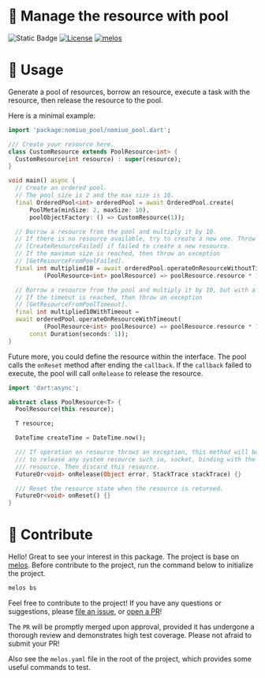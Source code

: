 # :blossom: Manage the resource with pool
![Static Badge](https://img.shields.io/badge/coverage-100%25-green?logo=TestCafe)
[![License](https://img.shields.io/badge/License-BSD%203--Clause-blue.svg)](https://opensource.org/licenses/BSD-3-Clause)
[![melos](https://img.shields.io/badge/maintained%20with-melos-f700ff.svg?style=flat-square)](https://github.com/invertase/melos)
# :carousel_horse: Usage
Generate a pool of resources, borrow an resource, execute a task with 
the resource, then release the resource to the pool.

Here is a minimal example: 
```dart
import 'package:nomiuo_pool/nomiuo_pool.dart';

/// Create your resource here.
class CustomResource extends PoolResource<int> {
  CustomResource(int resource) : super(resource);
}

void main() async {
  // Create an ordered pool.
  // The pool size is 2 and the max size is 10.
  final OrderedPool<int> orderedPool = await OrderedPool.create(
      PoolMeta(minSize: 2, maxSize: 10),
      poolObjectFactory: () => CustomResource(1));

  // Borrow a resource from the pool and multiply it by 10.
  // If there is no resource available, try to create a new one. Throw
  // [CreateResourceFailed] if failed to create a new resource.
  // If the maximum size is reached, then throw an exception
  // [GetResourceFromPoolFailed].
  final int multiplied10 = await orderedPool.operateOnResourceWithoutTimeout(
          (PoolResource<int> poolResource) => poolResource.resource * 10);

  // Borrow a resource from the pool and multiply it by 10, but with a timeout.
  // If the timeout is reached, then throw an exception
  // [GetResourceFromPoolTimeout].
  final int multiplied10WithTimeout =
  await orderedPool.operateOnResourceWithTimeout(
          (PoolResource<int> poolResource) => poolResource.resource * 10,
      const Duration(seconds: 1));
}
```

Future more, you could define the resource within the interface. The pool 
calls the `onReset` method after ending the `callback`. If the `callback` 
failed to execute, the pool will call `onRelease` to release the resource.
```dart
import 'dart:async';

abstract class PoolResource<T> {
  PoolResource(this.resource);

  T resource;

  DateTime createTime = DateTime.now();

  /// If operation on resource throws an exception, this method will be called
  /// to release any system resource such io, socket, binding with the
  /// resource. Then discard this resource.
  FutureOr<void> onRelease(Object error, StackTrace stackTrace) {}

  /// Reset the resource state when the resource is returned.
  FutureOr<void> onReset() {}
}
```

# :heart_decoration: Contribute
Hello! Great to see your interest in this package.
The project is base on [melos](https://melos.invertase.dev/). Before 
contribute to the project, run the command below to initialize the project.
```bash
melos bs
```
Feel free to contribute to the project! If you have any questions or suggestions, 
please [file an issue](https://github.com/nomiuo-nightfall/nomiuo-dart-util/issues),
or [open a PR](https://github.com/nomiuo-nightfall/nomiuo-dart-util/pulls)!

The `PR` will be promptly merged upon approval, provided it has undergone a 
thorough review and demonstrates high test coverage. Please not afraid to 
submit your PR!

Also see the `melos.yaml` file in the root of the project, which provides 
some useful commands to test.


